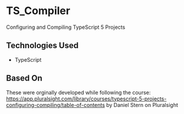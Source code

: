 # TS_Compiler
Configuring and Compiling TypeScript 5 Projects

## Technologies Used
- TypeScript

## Based On
These were orginally developed while following the course: https://app.pluralsight.com/library/courses/typescript-5-projects-configuring-compiling/table-of-contents by Daniel Stern on Pluralsight
